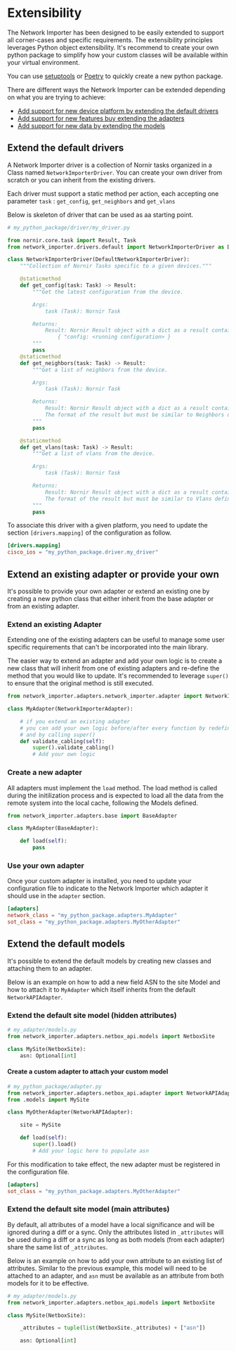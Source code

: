 
# Extensibility

The Network Importer has been designed to be easily extended to support all corner-cases and specific requirements.
The extensibility principles leverages Python object extensibility. It's recommend to create your own python package to simplify how your custom classes will be available within your virtual environment. 

You can use [setuptools](https://python-packaging-tutorial.readthedocs.io/en/latest/setup_py.html) or [Poetry](http://blog.networktocode.com/post/upgrade-your-python-project-with-poetry/) to quickly create a new python package.

There are different ways the Network Importer can be extended depending on what you are trying to achieve:
- [Add support for new device platform by extending the default drivers](#extend-the-default-drivers)
- [Add support for new features buy extending the adapters](#extend-an-existing-adapter-or-provide-your-own)
- [Add support for new data by extending the models](#extend-the-default-models)

## Extend the default drivers

A Network Importer driver is a collection of Nornir tasks organized in a Class named `NetworkImporterDriver`.
You can create your own driver from scratch or you can inherit from the existing drivers. 

Each driver must support a static method per action, each accepting one parameter `task` : `get_config`, `get_neighbors` and `get_vlans`

Below is skeleton of driver that can be used as aa starting point. 

```python
# my_python_package/driver/my_driver.py

from nornir.core.task import Result, Task
from network_importer.drivers.default import NetworkImporterDriver as DefaultNetworkImporterDriver

class NetworkImporterDriver(DefaultNetworkImporterDriver):
    """Collection of Nornir Tasks specific to a given devices."""

    @staticmethod
    def get_config(task: Task) -> Result:
        """Get the latest configuration from the device.

        Args:
            task (Task): Nornir Task

        Returns:
            Result: Nornir Result object with a dict as a result containing the running configuration
                { "config: <running configuration> }
        """
        pass 
    @staticmethod
    def get_neighbors(task: Task) -> Result:
        """Get a list of neighbors from the device.

        Args:
            task (Task): Nornir Task

        Returns:
            Result: Nornir Result object with a dict as a result containing the neighbors
            The format of the result but must be similar to Neighbors defined in network_importer.processors.get_neighbors
        """
        pass

    @staticmethod
    def get_vlans(task: Task) -> Result:
        """Get a list of vlans from the device.

        Args:
            task (Task): Nornir Task

        Returns:
            Result: Nornir Result object with a dict as a result containing the vlans
            The format of the result but must be similar to Vlans defined in network_importer.processors.get_vlans
        """
        pass
```

To associate this driver with a given platform, you need to update the section `[drivers.mapping]` of the configuration as follow.
```toml
[drivers.mapping]
cisco_ios = "my_python_package.driver.my_driver" 
```

## Extend an existing adapter or provide your own

It's possible to provide your own adapter or extend an existing one by creating a new python class that either inherit from the base adapter or from an existing adapter.

###  Extend an existing Adapter

Extending one of the existing adapters can be useful to manage some user specific requirements that can't be incorporated into the main library.

The easier way to extend an adapter and add your own logic is to create a new class that will inherit from one of existing adapters and re-define the method that you would like to update. It's recommended to leverage `super()` to ensure that the original method is still executed.

```python
from network_importer.adapters.network_importer.adapter import NetworkImporterAdapter

class MyAdapter(NetworkImporterAdapter):

    # if you extend an existing adapter 
    # you can add your own logic before/after every function by redefining any existing function 
    # and by calling super() 
    def validate_cabling(self):
        super().validate_cabling()
        # Add your own logic
```

### Create a new adapter

All adapters must implement the `load` method. The load method is called during the initilization process and is expected to load all the data from the remote system into the local cache, following the Models defined.

```python
from network_importer.adapters.base import BaseAdapter

class MyAdapter(BaseAdapter):

    def load(self):
        pass
```

### Use your own adapter

Once your custom adapter is installed, you need to update your configuration file to indicate to the Network Importer which adapter it should use in the `adapter` section.

```toml
[adapters]
network_class = "my_python_package.adapters.MyAdapter"
sot_class = "my_python_package.adapters.MyOtherAdapter"
```

## Extend the default models

It's possible to extend the default models by creating new classes and attaching them to an adapter.

Below is an example on how to add a new field ASN to the site Model and how to attach it to `MyAdapter` which itself inherits from the default `NetworkAPIAdapter`. 

### Extend the default site model (hidden attributes)
```python
# my_adapter/models.py
from network_importer.adapters.netbox_api.models import NetboxSite

class MySite(NetboxSite):
    asn: Optional[int]
```

#### Create a custom adapter to attach your custom model
```python
# my_python_package/adapter.py
from network_importer.adapters.netbox_api.adapter import NetworkAPIAdapter
from .models import MySite

class MyOtherAdapter(NetworkAPIAdapter):

    site = MySite

    def load(self):
        super().load()
        # Add your logic here to populate asn
```

For this modification to take effect, the new adapter must be registered in the configuration file.
```toml
[adapters]
sot_class = "my_python_package.adapters.MyOtherAdapter"
```

### Extend the default site model (main attributes)

By default, all attributes of a model have a local significance and will be ignored during a diff or a sync.
Only the attributes listed in `_attributes` will be used during a diff or a sync as long as both models (from each adapter) share the same list of `_attributes`. 

Below is an example on how to add your own attribute to an existing list of attributes. Similar to the previous example, this model will need to be attached to an adapter, and `asn` must be available as an attribute from both models for it to be effective. 

```python
# my_adapter/models.py
from network_importer.adapters.netbox_api.models import NetboxSite

class MySite(NetboxSite):

    _attributes = tuple(list(NetboxSite._attributes) + ["asn"])

    asn: Optional[int]
```


